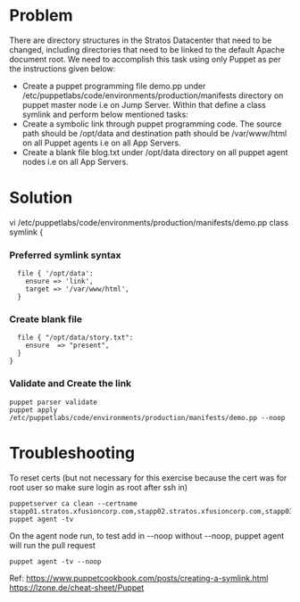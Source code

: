 # Problem
There are directory structures in the Stratos Datacenter that need to be changed, including directories that need to be linked to the default Apache document root. We need to accomplish this task using only Puppet as per the instructions given below:

* Create a puppet programming file demo.pp under /etc/puppetlabs/code/environments/production/manifests directory on puppet master node i.e on Jump Server. Within that define a class symlink and perform below mentioned tasks:
* Create a symbolic link through puppet programming code. The source path should be /opt/data and destination path should be /var/www/html on all Puppet agents i.e on all App Servers.
* Create a blank file blog.txt under /opt/data directory on all puppet agent nodes i.e on all App Servers.

# Solution
vi /etc/puppetlabs/code/environments/production/manifests/demo.pp
class symlink {

### Preferred symlink syntax
```
  file { '/opt/data':
    ensure => 'link',
    target => '/var/www/html',
  }
```
### Create blank file
```
  file { "/opt/data/story.txt":
    ensure  => "present",
  }
}
```
### Validate and Create the link
```
puppet parser validate
puppet apply /etc/puppetlabs/code/environments/production/manifests/demo.pp --noop
```

# Troubleshooting
To reset certs (but not necessary for this exercise because the cert was for root user so make sure login as root after ssh in)
```
puppetserver ca clean --certname stapp01.stratos.xfusioncorp.com,stapp02.stratos.xfusioncorp.com,stapp03.stratos.xfusioncorp.com
puppet agent -tv
```
On the agent node run, to test add in --noop
without --noop, puppet agent will run the pull request
```
puppet agent -tv --noop
```

Ref: https://www.puppetcookbook.com/posts/creating-a-symlink.html  https://lzone.de/cheat-sheet/Puppet
